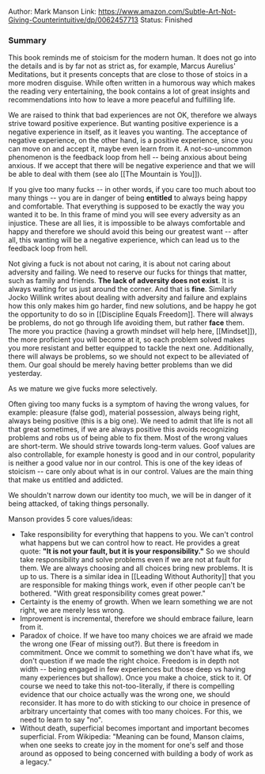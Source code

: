 Author: Mark Manson
Link: https://www.amazon.com/Subtle-Art-Not-Giving-Counterintuitive/dp/0062457713
Status: Finished

### Summary
This book reminds me of stoicism for the modern human. It does not go into the details and is by far not as strict as, for example, Marcus Aurelius' Meditations, but it presents concepts that are close to those of stoics in a more modren disguise. While often written in a humorous way which makes the reading very entertaining, the book contains a lot of great insights and recommendations into how to leave a more peaceful and fulfilling life.

We are raised to think that bad experiences are not OK, therefore we always strive toward positive experience. But wanting positive experience is a negative experience in itself, as it leaves you wanting. The acceptance of negative experience, on the other hand, is a positive experience, since you can move on and accept it, maybe even learn from it. A not-so-uncommon phenomenon is the feedback loop from hell -- being anxious about being anxious. If we accept that there will be negative experience and that we will be able to deal with them (see alo [[The Mountain is You]]).

If you give too many fucks -- in other words, if you care too much about too many things -- you are in danger of being **entitled** to always being happy and comfortable. That everything is supposed to be exactly the way you wanted it to be. In this frame of mind you will see every adversity as an injustice. These are all lies, it is impossible to be always comfortable and happy and therefore we should avoid this being our greatest want -- after all, this wanting will be a negative experience, which can lead us to the feedback loop from hell.

Not giving a fuck is not about not caring, it is about not caring about adversity and failing. We need to reserve our fucks for things that matter, such as family and friends. **The lack of adversity does not exist**. It is always waiting for us just around the corner. And that is **fine**. Similarly Jocko Willink writes about dealing with adversity and failure and explains how this only makes him go harder, find new solutions, and be happy he got the opportunity to do so in [[Discipline Equals Freedom]]. There will always be problems, do not go through life avoiding them, but rather **face** them. The more you practice (having a growth mindset will help here, [[Mindset]]), the more proficient you will become at it, so each problem solved makes you more resistant and better equipped to tackle the next one. Additionally, there will always be problems, so we should not expect to be alleviated of them. Our goal should be merely having better problems than we did yesterday.

As we mature we give fucks more selectively.

Often giving too many fucks is a symptom of having the wrong values, for example: pleasure (false god), material possession, always being right, always being positive (this is a big one). We need to admit that life is not all that great sometimes, if we are always positive this avoids recognizing problems and robs us of being able to fix them. Most of the wrong values are short-term. We should strive towards long-term values. Goof values are also controllable, for example honesty is good and in our control, popularity is neither a good value nor in our control. This is one of the key ideas of stoicism -- care only about what is in our control. Values are the main thing that make us entitled and addicted.

We shouldn't narrow down our identity too much, we will be in danger of it being attacked, of taking things personally.

Manson provides 5 core values/ideas:
- Take responsibility for everything that happens to you. We can't control what happens but we can control how to react. He provides a great quote: **"It is not your fault, but it is your responsibility."** So we should take responsibility and solve problems even if we are not at fault for them. We are always choosing and all choices bring new problems. It is up to us. There is a similar idea in [[Leading Without Authority]] that you are responsible for making things work, even if other people can't be bothered. "With great responsibility comes great power."
- Certainty is the enemy of growth. When we learn something we are not right, we are merely less wrong.
- Improvement is incremental, therefore we should embrace failure, learn from it.
- Paradox of choice. If we have too many choices we are afraid we made the wrong one (Fear of missing out?). But there is freedom in commitment. Once we commit to something we don't have what ifs, we don't question if we made the right choice. Freedom is in depth not width -- being engaged in few experiences but those deep vs having many experiences but shallow). Once you make a choice, stick to it. Of course we need to take this not-too-literally, if there is compelling evidence that our choice actually was the wrong one, we should reconsider. It has more to do with sticking to our choice in presence of arbitrary uncertainty that comes with too many choices. For this, we need to learn to say "no".
- Without death, superficial becomes important and important becomes superficial. From Wikipedia: "Meaning can be found, Manson claims, when one seeks to create joy in the moment for one's self and those around as opposed to being concerned with building a body of work as a legacy."



